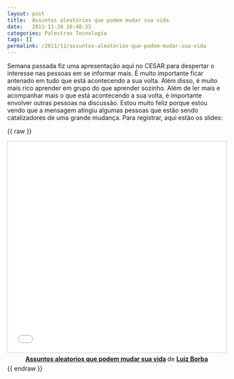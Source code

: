 ```yaml
---
layout: post
title:  Assuntos aleatórios que podem mudar sua vida
date:   2011-11-30 16:48:35
categories: Palestras Tecnologia
tags: []
permalink: /2011/11/assuntos-aleatorios-que-podem-mudar-sua-vida
---
```


Semana passada fiz uma apresentação aqui no CESAR para despertar o interesse nas pessoas em se informar mais. É muito importante ficar antenado em tudo que está acontecendo a sua volta. Além disso, é muito mais rico aprender em grupo do que aprender sozinho. Além de ler mais e acompanhar mais o que está acontecendo a sua volta, é importante envolver outras pessoas na discussão. Estou muito feliz porque estou vendo que a mensagem atingiu algumas pessoas que estão sendo catalizadores de uma grande mudança. Para registrar, aqui estão os slides:

{{ raw }}
<center>
<iframe src="//www.slideshare.net/slideshow/embed_code/key/jWeRRw5rQpHunP" width="595" height="485" frameborder="0" marginwidth="0" marginheight="0" scrolling="no" style="border:1px solid #CCC; border-width:1px; margin-bottom:5px; max-width: 100%;" allowfullscreen> </iframe> <div style="margin-bottom:5px"> <strong> <a href="//www.slideshare.net/lborba/assuntos-aleatorios-que-podem-mudar-sua-vida" title="Assuntos aleatorios que podem mudar sua vida" target="_blank">Assuntos aleatorios que podem mudar sua vida</a> </strong> de <strong><a target="_blank" href="//www.slideshare.net/lborba">Luiz Borba</a></strong> </div>
</center>
{{ endraw }}